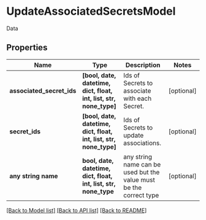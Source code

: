 # UpdateAssociatedSecretsModel

Data

## Properties
Name | Type | Description | Notes
------------ | ------------- | ------------- | -------------
**associated_secret_ids** | **[bool, date, datetime, dict, float, int, list, str, none_type]** | Ids of Secrets to associate with each Secret. | [optional] 
**secret_ids** | **[bool, date, datetime, dict, float, int, list, str, none_type]** | Ids of Secrets to update associations. | [optional] 
**any string name** | **bool, date, datetime, dict, float, int, list, str, none_type** | any string name can be used but the value must be the correct type | [optional]

[[Back to Model list]](../README.md#documentation-for-models) [[Back to API list]](../README.md#documentation-for-api-endpoints) [[Back to README]](../README.md)


